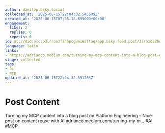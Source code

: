 ```yaml
---
author: danilop.bsky.social
collected_at: '2025-06-15T22:04:32.545609Z'
created_at: '2025-06-15T07:35:18.699000+00:00'
engagement:
  likes: 2
  replies: 0
  reposts: 0
id: at://did:plc:p3lrroo3fzhhpcgwni6sftaq/app.bsky.feed.post/3lrmxd52hoq2a
language: latin
links:
- https://adrianco.medium.com/turning-my-mcp-content-into-a-blog-post-on-platform-engineering-7f083ba1e78b
stage: collected
tags:
- ai
- mcp
updated_at: '2025-06-15T22:04:32.551265Z'
---
```


# Post Content

Turning my MCP content into a blog post on Platform Engineering – Nice post on content reuse with AI adrianco.medium.com/turning-my-m... #AI #MCP